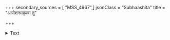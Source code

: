 +++
secondary_sources = [ "MSS_4967",]
jsonClass = "Subhaashita"
title = "आपोशनमकृत्वा तु"

+++

<details><summary>Text</summary>

आपोशनमकृत्वा तु यश्चान्नं परिमर्दयेत्।  
मर्दितं चापि तच्चान्नम् अमेध्यं मनुरब्रवीत्॥
</details>
